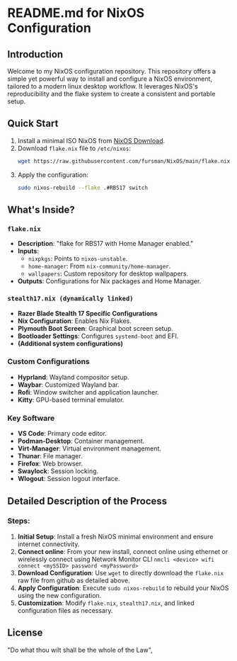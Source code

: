 
# README.md for NixOS Configuration

## Introduction

Welcome to my NixOS configuration repository. This repository offers a simple yet powerful way to install and configure a NixOS environment, tailored to a modern linux desktop workflow. It leverages NixOS's reproducibility and the flake system to create a consistent and portable setup.

## Quick Start

1. Install a minimal ISO NixOS from [NixOS Download](https://nixos.org/download).
2. Download `flake.nix` file to `/etc/nixos`:
   ```bash
   wget https://raw.githubusercontent.com/fursman/NixOS/main/flake.nix
   ```
3. Apply the configuration:
   ```bash
   sudo nixos-rebuild --flake .#RBS17 switch
   ```

## What's Inside?

### `flake.nix`
- **Description**: "flake for RBS17 with Home Manager enabled."
- **Inputs**: 
  - `nixpkgs`: Points to `nixos-unstable`.
  - `home-manager`: From `nix-community/home-manager`.
  - `wallpapers`: Custom repository for desktop wallpapers.
- **Outputs**: Configurations for Nix packages and Home Manager.

### `stealth17.nix (dynamically linked)`
- **Razer Blade Stealth 17 Specific Configurations**
- **Nix Configuration**: Enables Nix Flakes.
- **Plymouth Boot Screen**: Graphical boot screen setup.
- **Bootloader Settings**: Configures `systemd-boot` and EFI.
- **(Additional system configurations)**

### Custom Configurations
- **Hyprland**: Wayland compositor setup.
- **Waybar**: Customized Wayland bar.
- **Rofi**: Window switcher and application launcher.
- **Kitty**: GPU-based terminal emulator.

### Key Software
- **VS Code**: Primary code editor.
- **Podman-Desktop**: Container management.
- **Virt-Manager**: Virtual environment management.
- **Thunar**: File manager.
- **Firefox**: Web browser.
- **Swaylock**: Session locking.
- **Wlogout**: Session logout interface.

## Detailed Description of the Process

### Steps:
1. **Initial Setup**: Install a fresh NixOS minimal environment and ensure internet connectivity.
2. **Connect online**: From your new install, connect online using ethernet or wirelessly connect using Network Monitor CLI `nmcli <device> wifi connect <mySSID> password <myPassword>`
3. **Download Configuration**: Use `wget` to directly download the `flake.nix` raw file from github as detailed above.
4. **Apply Configuration**: Execute `sudo nixos-rebuild` to rebuild your NixOS using the new configuration.
5. **Customization**: Modify `flake.nix`, `stealth17.nix`, and linked configuration files as necessary.

## License

"Do what thou wilt shall be the whole of the Law",
